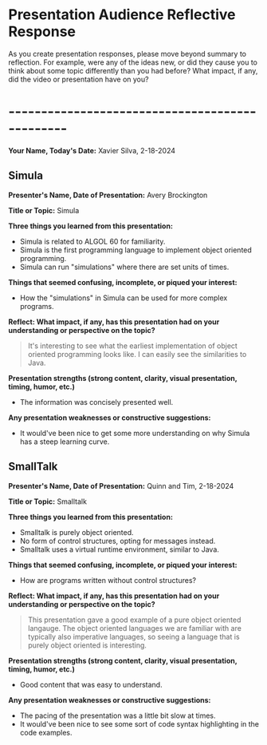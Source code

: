 # Presentation Audience Reflective Response

As you create presentation responses, please move beyond summary to
reflection. For example, were any of the ideas new, or did they cause you
to think about some topic differently than you had before? What impact, if
any, did the video or presentation have on you?

# ----------------------------------------------- #

**Your Name, Today's Date:**   Xavier Silva, 2-18-2024

## Simula
**Presenter's Name, Date of Presentation:**   Avery Brockington

**Title or Topic:**  Simula


**Three things you learned from this presentation:**

- Simula is related to ALGOL 60 for familiarity.
- Simula is the first programming language to implement object oriented programming.
- Simula can run "simulations" where there are set units of times.


**Things that seemed confusing, incomplete, or piqued your interest:**

- How the "simulations" in Simula can be used for more complex programs.


**Reflect: What impact, if any, has this presentation had on your
understanding or perspective on the topic?**

 > It's interesting to see what the earliest implementation of object oriented programming looks like.
  I can easily see the similarities to Java.


**Presentation strengths (strong content, clarity, visual presentation,
timing, humor, etc.)**

- The information was concisely presented well.


**Any presentation weaknesses or constructive suggestions:**

- It would've been nice to get some more understanding on why Simula has a steep learning curve.


## SmallTalk
**Presenter's Name, Date of Presentation:**   Quinn and Tim, 2-18-2024

**Title or Topic:**  Smalltalk


**Three things you learned from this presentation:**

- Smalltalk is purely object oriented.
- No form of control structures, opting for messages instead.
- Smalltalk uses a virtual runtime environment, similar to Java.


**Things that seemed confusing, incomplete, or piqued your interest:**

- How are programs written without control structures?


**Reflect: What impact, if any, has this presentation had on your
understanding or perspective on the topic?**

 > This presentation gave a good example of a pure object oriented langauge.
  The object oriented languages we are familiar with are typically also imperative languages, so seeing a language that is purely object oriented is interesting.


**Presentation strengths (strong content, clarity, visual presentation,
timing, humor, etc.)**

- Good content that was easy to understand.


**Any presentation weaknesses or constructive suggestions:**

- The pacing of the presentation was a little bit slow at times.
- It would've been nice to see some sort of code syntax highlighting in the code examples. 